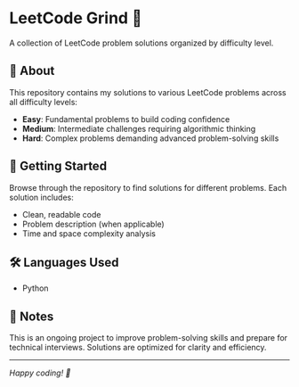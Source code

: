 # LeetCode Grind 💪

A collection of LeetCode problem solutions organized by difficulty level.

## 🎯 About

This repository contains my solutions to various LeetCode problems across all difficulty levels:

- **Easy**: Fundamental problems to build coding confidence
- **Medium**: Intermediate challenges requiring algorithmic thinking  
- **Hard**: Complex problems demanding advanced problem-solving skills

## 🚀 Getting Started

Browse through the repository to find solutions for different problems. Each solution includes:
- Clean, readable code
- Problem description (when applicable)
- Time and space complexity analysis

## 🛠️ Languages Used

- Python

## 📝 Notes

This is an ongoing project to improve problem-solving skills and prepare for technical interviews. Solutions are optimized for clarity and efficiency.

---

*Happy coding! 🎉*
